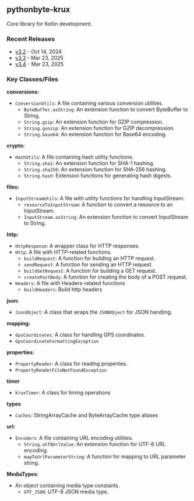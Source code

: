 ## pythonbyte-krux
Core library for Kotlin development.

### Recent Releases ###

* [v3.2](https://github.com/MarkNenadov/pythonbyte-krux/releases/download/v3.2/pythonbyte-krux-jar-with-dependencies.jar) - Oct 14, 2024
* [v3.3](https://github.com/MarkNenadov/pythonbyte-krux/releases/download/v3.3/pythonbyte-krux-jar-with-dependencies.jar) - Mar 23, 2025
* [v3.4](https://github.com/MarkNenadov/pythonbyte-krux/releases/download/v3.4/pythonbyte-krux-jar-with-dependencies.jar) - Mar 23, 2025

### Key Classes/Files

**conversions:**
- `ConversionUtils`: A file containing various conversion utilities.
  - `ByteBuffer.asString`: An extension function to convert ByteBuffer to String.
  - `String.gzip`: An extension function for GZIP compression.
  - `String.gunzip`: An extension function for GZIP decompression.
  - `String.base64`: An extension function for Base64 encoding.

**crypto:**
- `HashUtils`: A file containing hash utility functions.
  - `String.sha1`: An extension function for SHA-1 hashing.
  - `String.sha256`: An extension function for SHA-256 hashing.
  - `String.hash`: Extension functions for generating hash digests.

**files:**
- `InputStreamUtils`: A file with utility functions for handling InputStream.
  - `resourceToInputStream`: A function to convert a resource to an InputStream.
  - `InputStream.asString`: An extension function to convert InputStream to String.

**http:**
- `HttpResponse`: A wrapper class for HTTP responses.
- `Http`: A file with HTTP-related functions.
  - `buildRequest`: A function for building an HTTP request.
  - `sendRequest`: A function for sending an HTTP request.
  - `buildGetRequest`: A function for building a GET request.
  - `createPostBody`: A function for creating the body of a POST request.
- `Headers`: A file with Headers-related functions
  - `buildHeaders`: Build http headers

**json:**
- `JsonObject`: A class that wraps the `JSONObject` for JSON handling.

**mapping:**
- `GpsCoordinates`: A class for handling GPS coordinates.
- `GpsCoordinateFormattingException`

**properties:**
- `PropertyReader`: A class for reading properties.
- `PropertyReaderFileNotFoundException`

**timer**
- `KruxTimer`: A class for timing operations

**types**
- `Caches`: StringArrayCache and ByteArrayCache type aliases

**url:**
- `Encoders`: A file containing URL encoding utilities.
  - `String.utf8UrlValue`: An extension function for UTF-8 URL encoding.
  - `mapToUrlParameterString`: A function for mapping to URL parameter string.

**MediaTypes:**
- An object containing media type constants.
  - `UTF_JSON`: UTF-8 JSON media type.
